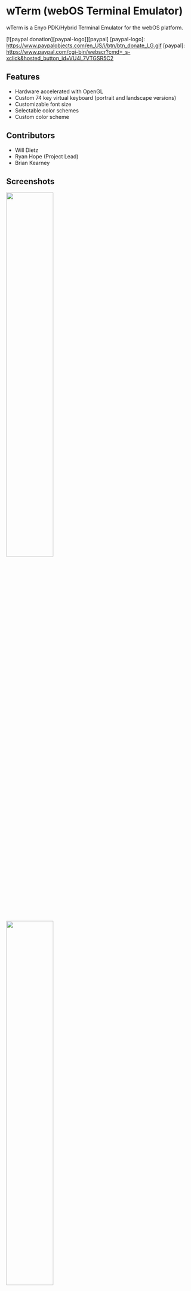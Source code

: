 wTerm (webOS Terminal Emulator)
===============================

wTerm is a Enyo PDK/Hybrid Terminal Emulator for the webOS platform.

[![paypal donation][paypal-logo]][paypal]
[paypal-logo]: https://www.paypalobjects.com/en_US/i/btn/btn_donate_LG.gif
[paypal]: https://www.paypal.com/cgi-bin/webscr?cmd=_s-xclick&hosted_button_id=VU4L7VTGSR5C2


Features
--------

* Hardware accelerated with OpenGL
* Custom 74 key virtual keyboard (portrait and landscape versions)
* Customizable font size
* Selectable color schemes
* Custom color scheme

Contributors
------------

* Will Dietz
* Ryan Hope (Project Lead)
* Brian Kearney

Screenshots
-----------

<a href="http://ompldr.org/vYnl6Mw/wterm_2011-29-12_152014.png"><img src="http://ompldr.org/vYnl6Mw/wterm_2011-29-12_152014.png" width=50%></a>
<a href="http://ompldr.org/vYnV4MQ/wterm_2011-21-12_205004.png"><img src="http://ompldr.org/vYnV4MQ/wterm_2011-21-12_205004.png" width=50%></a>
<a href="http://ompldr.org/vYzEwcQ/wterm_2012-02-01_183109.png"><img src="http://ompldr.org/vYzEwcQ/wterm_2012-02-01_183109.png" width=50%></a>
<a href="http://ompldr.org/vYzdkaw/wterm_2012-11-01_170738.png"><img src="http://ompldr.org/vYzdkaw/wterm_2012-11-01_170738.png" width=50%></a>
<a href="http://ompldr.org/vYzIzNw/wterm_2012-04-01_151716.png"><img src="http://ompldr.org/vYzIzNw/wterm_2012-04-01_151716.png" width=50%></a>
